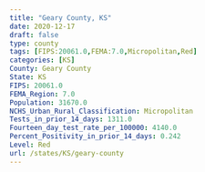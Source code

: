 ```yaml
---
title: "Geary County, KS"
date: 2020-12-17
draft: false
type: county
tags: [FIPS:20061.0,FEMA:7.0,Micropolitan,Red]
categories: [KS]
County: Geary County
State: KS
FIPS: 20061.0
FEMA_Region: 7.0
Population: 31670.0
NCHS_Urban_Rural_Classification: Micropolitan
Tests_in_prior_14_days: 1311.0
Fourteen_day_test_rate_per_100000: 4140.0
Percent_Positivity_in_prior_14_days: 0.242
Level: Red
url: /states/KS/geary-county
---
```



